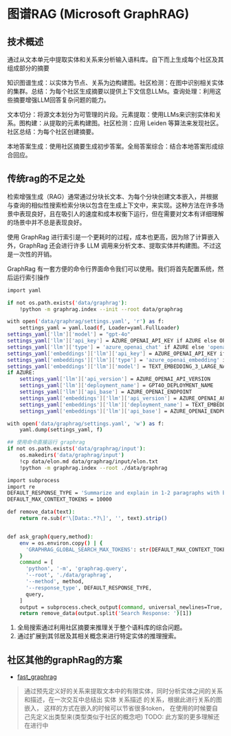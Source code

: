 # 图谱RAG (Microsoft GraphRAG)


## 技术概述

通过从文本单元中提取实体和关系来分析输入语料库。自下而上生成每个社区及其组成部分的摘要

知识图谱生成：以实体为节点、关系为边构建图。社区检测：在图中识别相关实体的集群。总结：为每个社区生成摘要以提供上下文信息LLMs。查询处理：利用这些摘要增强LLM回答复杂问题的能力。

文本切分：将源文本划分为可管理的片段。元素提取：使用LLMs来识别实体和关系。图构建：从提取的元素构建图。社区检测：应用 Leiden 等算法来发现社区。社区总结：为每个社区创建摘要。

本地答案生成：使用社区摘要生成初步答案。全局答案综合：结合本地答案形成综合回应。

## 传统rag的不足之处

检索增强生成（RAG）通常通过分块长文本、为每个分块创建文本嵌入，并根据与查询的相似性搜索检索分块以包含在生成上下文中，来实现。这种方法在许多场景中表现良好，且在吸引人的速度和成本权衡下运行，但在需要对文本有详细理解的场景中并不总是表现良好。


使用 GraphRag 进行索引是一个更耗时的过程，成本也更高，因为除了计算嵌入外，GraphRag 还会进行许多 LLM 调用来分析文本、提取实体并构建图。不过这是一次性的开销。

GraphRag 有一套方便的命令行界面命令我们可以使用。我们将首先配置系统，然后运行索引操作

```sh
import yaml

if not os.path.exists('data/graphrag'):
    !python -m graphrag.index --init --root data/graphrag

with open('data/graphrag/settings.yaml', 'r') as f:
    settings_yaml = yaml.load(f, Loader=yaml.FullLoader)
settings_yaml['llm']['model'] = "gpt-4o"
settings_yaml['llm']['api_key'] = AZURE_OPENAI_API_KEY if AZURE else OPENAI_API_KEY
settings_yaml['llm']['type'] = 'azure_openai_chat' if AZURE else 'openai_chat'
settings_yaml['embeddings']['llm']['api_key'] = AZURE_OPENAI_API_KEY if AZURE else OPENAI_API_KEY
settings_yaml['embeddings']['llm']['type'] = 'azure_openai_embedding' if AZURE else 'openai_embedding'
settings_yaml['embeddings']['llm']['model'] = TEXT_EMBEDDING_3_LARGE_NAME if AZURE else 'text-embedding-3-large'
if AZURE:
    settings_yaml['llm']['api_version'] = AZURE_OPENAI_API_VERSION
    settings_yaml['llm']['deployment_name'] = GPT4O_DEPLOYMENT_NAME
    settings_yaml['llm']['api_base'] = AZURE_OPENAI_ENDPOINT
    settings_yaml['embeddings']['llm']['api_version'] = AZURE_OPENAI_API_VERSION
    settings_yaml['embeddings']['llm']['deployment_name'] = TEXT_EMBEDDING_3_LARGE_NAME
    settings_yaml['embeddings']['llm']['api_base'] = AZURE_OPENAI_ENDPOINT

with open('data/graphrag/settings.yaml', 'w') as f:
    yaml.dump(settings_yaml, f)

## 使用命令直接运行 graphrag
if not os.path.exists('data/graphrag/input'):
    os.makedirs('data/graphrag/input')
    !cp data/elon.md data/graphrag/input/elon.txt
    !python -m graphrag.index --root ./data/graphrag

import subprocess
import re
DEFAULT_RESPONSE_TYPE = 'Summarize and explain in 1-2 paragraphs with bullet points using at most 300 tokens'
DEFAULT_MAX_CONTEXT_TOKENS = 10000

def remove_data(text):
    return re.sub(r'\[Data:.*?\]', '', text).strip()


def ask_graph(query,method):
    env = os.environ.copy() | {
      'GRAPHRAG_GLOBAL_SEARCH_MAX_TOKENS': str(DEFAULT_MAX_CONTEXT_TOKENS),
    }
    command = [
      'python', '-m', 'graphrag.query',
      '--root', './data/graphrag',
      '--method', method,
      '--response_type', DEFAULT_RESPONSE_TYPE,
      query,
    ]
    output = subprocess.check_output(command, universal_newlines=True, env=env, stderr=subprocess.DEVNULL)
    return remove_data(output.split('Search Response: ')[1])
```

1. 全局搜索通过利用社区摘要来推理关于整个语料库的综合问题。
2. 通过扩展到其邻居及其相关概念来进行特定实体的推理搜索。

## 社区其他的graphRag的方案

- [fast_graphrag](https://github.com/circlemind-ai/fast-graphrag)
> 通过预先定义好的关系来提取文本中的有限实体，同时分析实体之间的关系和描述，在一次交互中总结出 实体 关系描述 的关系，根据此进行关系的图嵌入， 这样的方式在嵌入的时候可以节省很多token， 在使用的时候要自己先定义出类型来(类型类似于社区的概念吧)
>  TODO: 此方案的更多理解还在进行中